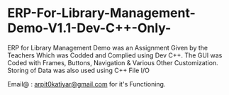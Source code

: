 # ERP-For-Library-Management-Demo-V1.1-Dev-C++-Only-
ERP for Library Management Demo was an Assignment Given by the Teachers Which was Codded and Complied using Dev C++.
The GUI was Coded with Frames, Buttons, Navigation & Various Other Customization.
Storing of Data was also used using C++ File I/O

Email@ : arpit0katiyar@gmail.com for it's Functioning.
